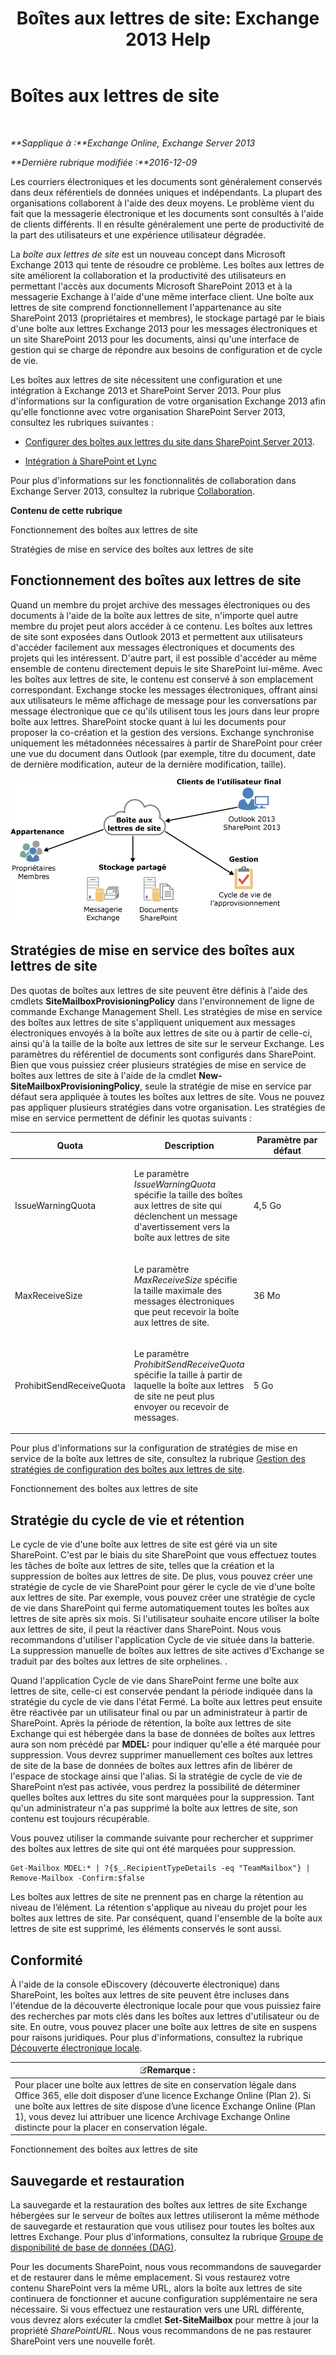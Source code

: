 ﻿---
title: 'Boîtes aux lettres de site: Exchange 2013 Help'
TOCTitle: Boîtes aux lettres de site
ms:assetid: 2c4393f4-d274-4e6c-bd09-9577e68c5a33
ms:mtpsurl: https://technet.microsoft.com/fr-fr/library/JJ150499(v=EXCHG.150)
ms:contentKeyID: 50477728
ms.date: 04/24/2018
mtps_version: v=EXCHG.150
ms.translationtype: HT
---

# Boîtes aux lettres de site

 

_**Sapplique à :**Exchange Online, Exchange Server 2013_

_**Dernière rubrique modifiée :**2016-12-09_

Les courriers électroniques et les documents sont généralement conservés dans deux référentiels de données uniques et indépendants. La plupart des organisations collaborent à l'aide des deux moyens. Le problème vient du fait que la messagerie électronique et les documents sont consultés à l'aide de clients différents. Il en résulte généralement une perte de productivité de la part des utilisateurs et une expérience utilisateur dégradée.

La *boîte aux lettres de site* est un nouveau concept dans Microsoft Exchange 2013 qui tente de résoudre ce problème. Les boîtes aux lettres de site améliorent la collaboration et la productivité des utilisateurs en permettant l'accès aux documents Microsoft SharePoint 2013 et à la messagerie Exchange à l'aide d'une même interface client. Une boîte aux lettres de site comprend fonctionnellement l'appartenance au site SharePoint 2013 (propriétaires et membres), le stockage partagé par le biais d'une boîte aux lettres Exchange 2013 pour les messages électroniques et un site SharePoint 2013 pour les documents, ainsi qu'une interface de gestion qui se charge de répondre aux besoins de configuration et de cycle de vie.

Les boîtes aux lettres de site nécessitent une configuration et une intégration à Exchange 2013 et SharePoint Server 2013. Pour plus d'informations sur la configuration de votre organisation Exchange 2013 afin qu'elle fonctionne avec votre organisation SharePoint Server 2013, consultez les rubriques suivantes :

  - [Configurer des boîtes aux lettres du site dans SharePoint Server 2013](https://go.microsoft.com/fwlink/p/?linkid=258264).

  - [Intégration à SharePoint et Lync](integration-with-sharepoint-and-lync-exchange-2013-help.md)

Pour plus d'informations sur les fonctionnalités de collaboration dans Exchange Server 2013, consultez la rubrique [Collaboration](collaboration-exchange-2013-help.md).

**Contenu de cette rubrique**

Fonctionnement des boîtes aux lettres de site

Stratégies de mise en service des boîtes aux lettres de site

## Fonctionnement des boîtes aux lettres de site

Quand un membre du projet archive des messages électroniques ou des documents à l'aide de la boîte aux lettres de site, n'importe quel autre membre du projet peut alors accéder à ce contenu. Les boîtes aux lettres de site sont exposées dans Outlook 2013 et permettent aux utilisateurs d'accéder facilement aux messages électroniques et documents des projets qui les intéressent. D'autre part, il est possible d'accéder au même ensemble de contenu directement depuis le site SharePoint lui-même. Avec les boîtes aux lettres de site, le contenu est conservé à son emplacement correspondant. Exchange stocke les messages électroniques, offrant ainsi aux utilisateurs le même affichage de message pour les conversations par message électronique que ce qu'ils utilisent tous les jours dans leur propre boîte aux lettres. SharePoint stocke quant à lui les documents pour proposer la co-création et la gestion des versions. Exchange synchronise uniquement les métadonnées nécessaires à partir de SharePoint pour créer une vue du document dans Outlook (par exemple, titre du document, date de dernière modification, auteur de la dernière modification, taille).

![Diagramme de stockage et d’utilisation des boîtes aux lettres de site](images/JJ150499.b98be571-d2e0-4ebd-9fe2-440a14e91e35(EXCHG.150).gif "Diagramme de stockage et d’utilisation des boîtes aux lettres de site")

## Stratégies de mise en service des boîtes aux lettres de site

Des quotas de boîtes aux lettres de site peuvent être définis à l'aide des cmdlets **SiteMailboxProvisioningPolicy** dans l'environnement de ligne de commande Exchange Management Shell. Les stratégies de mise en service des boîtes aux lettres de site s'appliquent uniquement aux messages électroniques envoyés à la boîte aux lettres de site ou à partir de celle-ci, ainsi qu'à la taille de la boîte aux lettres de site sur le serveur Exchange. Les paramètres du référentiel de documents sont configurés dans SharePoint. Bien que vous puissiez créer plusieurs stratégies de mise en service de boîtes aux lettres de site à l'aide de la cmdlet **New-SiteMailboxProvisioningPolicy**, seule la stratégie de mise en service par défaut sera appliquée à toutes les boîtes aux lettres de site. Vous ne pouvez pas appliquer plusieurs stratégies dans votre organisation. Les stratégies de mise en service permettent de définir les quotas suivants :


<table>
<colgroup>
<col style="width: 33%" />
<col style="width: 33%" />
<col style="width: 33%" />
</colgroup>
<thead>
<tr class="header">
<th>Quota</th>
<th>Description</th>
<th>Paramètre par défaut</th>
</tr>
</thead>
<tbody>
<tr class="odd">
<td><p>IssueWarningQuota</p></td>
<td><p>Le paramètre <em>IssueWarningQuota</em> spécifie la taille des boîtes aux lettres de site qui déclenchent un message d'avertissement vers la boîte aux lettres de site</p></td>
<td><p>4,5 Go</p></td>
</tr>
<tr class="even">
<td><p>MaxReceiveSize</p></td>
<td><p>Le paramètre <em>MaxReceiveSize</em> spécifie la taille maximale des messages électroniques que peut recevoir la boîte aux lettres de site.</p></td>
<td><p>36 Mo</p></td>
</tr>
<tr class="odd">
<td><p>ProhibitSendReceiveQuota</p></td>
<td><p>Le paramètre <em>ProhibitSendReceiveQuota</em> spécifie la taille à partir de laquelle la boîte aux lettres de site ne peut plus envoyer ou recevoir de messages.</p></td>
<td><p>5 Go</p></td>
</tr>
</tbody>
</table>


Pour plus d'informations sur la configuration de stratégies de mise en service de la boîte aux lettres de site, consultez la rubrique [Gestion des stratégies de configuration des boîtes aux lettres de site](manage-site-mailbox-provisioning-policies-exchange-2013-help.md).

Fonctionnement des boîtes aux lettres de site

## Stratégie du cycle de vie et rétention

Le cycle de vie d'une boîte aux lettres de site est géré via un site SharePoint. C'est par le biais du site SharePoint que vous effectuez toutes les tâches de boîte aux lettres de site, telles que la création et la suppression de boîtes aux lettres de site. De plus, vous pouvez créer une stratégie de cycle de vie SharePoint pour gérer le cycle de vie d'une boîte aux lettres de site. Par exemple, vous pouvez créer une stratégie de cycle de vie dans SharePoint qui ferme automatiquement toutes les boîtes aux lettres de site après six mois. Si l'utilisateur souhaite encore utiliser la boîte aux lettres de site, il peut la réactiver dans SharePoint. Nous vous recommandons d'utiliser l'application Cycle de vie située dans la batterie. La suppression manuelle de boîtes aux lettres de site actives d'Exchange se traduit par des boîtes aux lettres de site orphelines. .

Quand l'application Cycle de vie dans SharePoint ferme une boîte aux lettres de site, celle-ci est conservée pendant la période indiquée dans la stratégie du cycle de vie dans l'état Fermé. La boîte aux lettres peut ensuite être réactivée par un utilisateur final ou par un administrateur à partir de SharePoint. Après la période de rétention, la boîte aux lettres de site Exchange qui est hébergée dans la base de données de boîtes aux lettres aura son nom précédé par **MDEL:** pour indiquer qu'elle a été marquée pour suppression. Vous devrez supprimer manuellement ces boîtes aux lettres de site de la base de données de boîtes aux lettres afin de libérer de l'espace de stockage ainsi que l'alias. Si la stratégie de cycle de vie de SharePoint n’est pas activée, vous perdrez la possibilité de déterminer quelles boîtes aux lettres du site sont marquées pour la suppression. Tant qu'un administrateur n'a pas supprimé la boîte aux lettres de site, son contenu est toujours récupérable.

Vous pouvez utiliser la commande suivante pour rechercher et supprimer des boîtes aux lettres de site qui ont été marquées pour suppression.

    Get-Mailbox MDEL:* | ?{$_.RecipientTypeDetails -eq "TeamMailbox"} | Remove-Mailbox -Confirm:$false

Les boîtes aux lettres de site ne prennent pas en charge la rétention au niveau de l’élément. La rétention s'applique au niveau du projet pour les boîtes aux lettres de site. Par conséquent, quand l'ensemble de la boîte aux lettres de site est supprimé, les éléments conservés le sont aussi.

## Conformité

À l'aide de la console eDiscovery (découverte électronique) dans SharePoint, les boîtes aux lettres de site peuvent être incluses dans l'étendue de la découverte électronique locale pour que vous puissiez faire des recherches par mots clés dans les boîtes aux lettres d'utilisateur ou de site. En outre, vous pouvez placer une boîte aux lettres de site en suspens pour raisons juridiques. Pour plus d'informations, consultez la rubrique [Découverte électronique locale](in-place-ediscovery-exchange-2013-help.md).

<table>
<thead>
<tr class="header">
<th><img src="images/JJ159664.note(EXCHG.150).gif" title="Remarque" alt="Remarque" />Remarque :</th>
</tr>
</thead>
<tbody>
<tr class="odd">
<td>Pour placer une boîte aux lettres de site en conservation légale dans Office 365, elle doit disposer d’une licence Exchange Online (Plan 2). Si une boîte aux lettres de site dispose d’une licence Exchange Online (Plan 1), vous devez lui attribuer une licence Archivage Exchange Online distincte pour la placer en conservation légale.</td>
</tr>
</tbody>
</table>


Fonctionnement des boîtes aux lettres de site

## Sauvegarde et restauration

La sauvegarde et la restauration des boîtes aux lettres de site Exchange hébergées sur le serveur de boîtes aux lettres utiliseront la même méthode de sauvegarde et restauration que vous utilisez pour toutes les boîtes aux lettres Exchange. Pour plus d'informations, consultez la rubrique [Groupe de disponibilité de base de données (DAG)](database-availability-groups-dags-exchange-2013-help.md).

Pour les documents SharePoint, nous vous recommandons de sauvegarder et de restaurer dans le même emplacement. Si vous restaurez votre contenu SharePoint vers la même URL, alors la boîte aux lettres de site continuera de fonctionner et aucune configuration supplémentaire ne sera nécessaire. Si vous effectuez une restauration vers une URL différente, vous devrez alors exécuter la cmdlet **Set-SiteMailbox** pour mettre à jour la propriété *SharePointURL*. Nous vous recommandons de ne pas restaurer SharePoint vers une nouvelle forêt.

